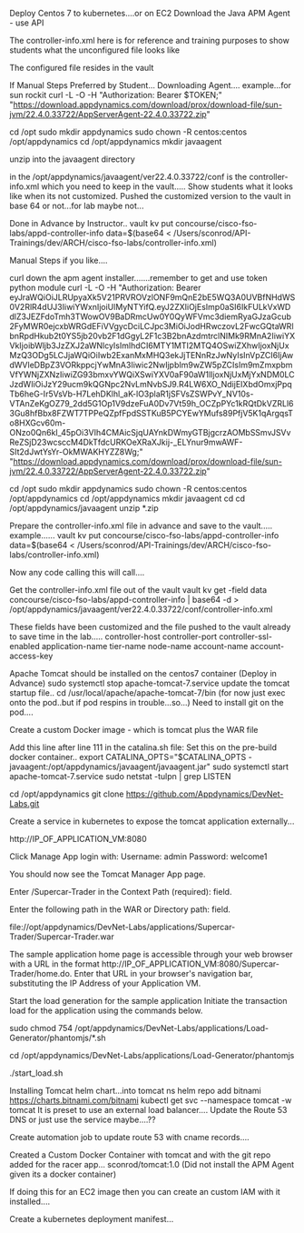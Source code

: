 Deploy Centos 7 to kubernetes....or on EC2
Download the Java APM Agent - use API

The controller-info.xml here is for reference and training purposes to show students what the unconfigured file
looks like

The configured file resides in the vault


If Manual Steps Preferred by Student...
Downloading Agent....
example...for sun rockit
curl -L -O -H "Authorization: Bearer $TOKEN;" "https://download.appdynamics.com/download/prox/download-file/sun-jvm/22.4.0.33722/AppServerAgent-22.4.0.33722.zip"

cd /opt
sudo mkdir appdynamics
sudo chown -R centos:centos /opt/appdynamics
cd /opt/appdynamics
mkdir javaagent

unzip into the javaagent directory

in the /opt/appdynamics/javaagent/ver22.4.0.33722/conf is the controller-info.xml which you need to keep in the vault.....
Show students what it looks like when its not customized.
Pushed the customized version to the vault in base 64 or not...for lab maybe not...


Done in Advance by Instructor..
vault kv put concourse/cisco-fso-labs/appd-controller-info data=$(base64 < /Users/sconrod/API-Trainings/dev/ARCH/cisco-fso-labs/controller-info.xml)


Manual Steps if you like....

curl down the apm agent installer.......remember to get and use token python module
curl -L -O -H "Authorization: Bearer eyJraWQiOiJLRUpyaXk5V21PRVROVzlONF9mQnE2bE5WQ3A0UVBfNHdWS0V2RlR4dUJ3IiwiYWxnIjoiUlMyNTYifQ.eyJ2ZXIiOjEsImp0aSI6IkFULkVxWDdlZ3JEZFdoTmh3TWowOV9BaDRmcUw0Y0QyWFVmc3diemRyaGJzaGcub2FyMWR0ejcxbWRGdEFiVVgycDciLCJpc3MiOiJodHRwczovL2FwcGQtaWRlbnRpdHkub2t0YS5jb20vb2F1dGgyL2F1c3B2bnAzdmtrclNIMk9RMnA2IiwiYXVkIjoibWljb3JzZXJ2aWNlcyIsImlhdCI6MTY1MTI2MTQ4OSwiZXhwIjoxNjUxMzQ3ODg5LCJjaWQiOiIwb2ExanMxMHQ3ekJjTENnRzJwNyIsInVpZCI6IjAwdWVleDBpZ3VORkppcjYwMnA3Iiwic2NwIjpbIm9wZW5pZCIsIm9mZmxpbmVfYWNjZXNzIiwiZG93bmxvYWQiXSwiYXV0aF90aW1lIjoxNjUxMjYxNDM0LCJzdWIiOiJzY29ucm9kQGNpc2NvLmNvbSJ9.R4LW6XO_NdijEIXbdOmxjPpqTb6heG-Ir5VsVb-H7LehDKlhl_aK-lO3plaR1jSFVsZSWPvY_NV10s-VTAnZeKgOZ79_2dd5G1Op1V9dzeFuA0Dv7Vt59h_OCZpPYc1kRQtDkVZRLl63Gu8hfBbx8FZWT7TPPeQZpfFpdSSTKuB5PCYEwYMufs89PfjV5K1qArgqsTo8HXGcv60m-ONzo0Qn6kI_45pOi3VIh4CMAicSjqUAYnkDWmyGTBjgcrzAOMbSSmvJSVvReZSjD23wcsccM4DkTfdcURKOeXRaXJkij-_ELYnur9mwAWF-SIt2dJwtYsYr-OkMWAKHYZZ8Wg;" "https://download.appdynamics.com/download/prox/download-file/sun-jvm/22.4.0.33722/AppServerAgent-22.4.0.33722.zip"


cd /opt
sudo mkdir appdynamics
sudo chown -R centos:centos /opt/appdynamics
cd /opt/appdynamics
mkdir javaagent
cd cd /opt/appdynamics/javaagent
unzip *.zip

Prepare the controller-info.xml file in advance and save to the vault.....
example......
vault kv put concourse/cisco-fso-labs/appd-controller-info data=$(base64 < /Users/sconrod/API-Trainings/dev/ARCH/cisco-fso-labs/controller-info.xml)

Now any code calling this will call....

Get the controller-info.xml file out of the vault
vault kv get -field data concourse/cisco-fso-labs/appd-controller-info | base64 -d > /opt/appdynamics/javaagent/ver22.4.0.33722/conf/controller-info.xml

These fields have been customized and the file pushed to the vault already to save time in the lab.....
controller-host
controller-port
controller-ssl-enabled
application-name
tier-name
node-name
account-name
account-access-key

Apache Tomcat should be installed on the centos7 container
(Deploy in Advance)
sudo systemctl stop apache-tomcat-7.service
update the tomcat startup file..
cd /usr/local/apache/apache-tomcat-7/bin
(for now just exec onto the pod..but if pod respins in trouble...so...)
Need to install git on the pod....

Create a custom Docker image - which is tomcat plus the WAR file 



Add this line after line 111 in the catalina.sh file:
Set this on the pre-build docker container..
export CATALINA_OPTS="$CATALINA_OPTS -javaagent:/opt/appdynamics/javaagent/javaagent.jar"
sudo systemctl start apache-tomcat-7.service
sudo netstat -tulpn | grep LISTEN

cd /opt/appdynamics
git clone https://github.com/Appdynamics/DevNet-Labs.git

Create a service in kubernetes to expose the tomcat application externally...

http://IP_OF_APPLICATION_VM:8080

Click Manage App
login with:
Username: admin
Password: welcome1

You should now see the Tomcat Manager App page.

Enter /Supercar-Trader in the Context Path (required): field.

Enter the following path in the WAR or Directory path: field.

file://opt/appdynamics/DevNet-Labs/applications/Supercar-Trader/Supercar-Trader.war

The sample application home page is accessible through your web browser with a URL in the format http://IP_OF_APPLICATION_VM:8080/Supercar-Trader/home.do. Enter that URL in your browser's navigation bar, substituting the IP Address of your Application VM.

Start the load generation for the sample application
Initiate the transaction load for the application using the commands below.

sudo chmod 754 /opt/appdynamics/DevNet-Labs/applications/Load-Generator/phantomjs/*.sh

cd /opt/appdynamics/DevNet-Labs/applications/Load-Generator/phantomjs

./start_load.sh


Installing Tomcat helm chart...into tomcat ns
helm repo add bitnami https://charts.bitnami.com/bitnami
kubectl get svc --namespace tomcat -w tomcat
It is preset to use an external load balancer....
Update the Route 53 DNS or just use the service maybe....??

Create automation job to update route 53 with cname records....

Created a Custom Docker Container with tomcat and with the git repo added for the racer app...
sconrod/tomcat:1.0
(Did not install the APM Agent given its a docker container)

If doing this for an EC2 image then you can create an custom IAM with it installed....

Create a kubernetes deployment manifest...























